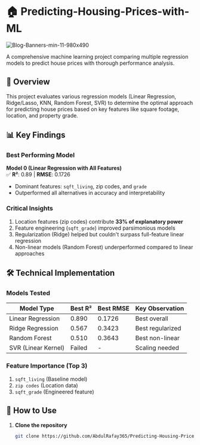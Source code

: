 # 🏠 Predicting-Housing-Prices-with-ML
![Blog-Banners-min-11-980x490](https://github.com/user-attachments/assets/490cf8fa-1e18-479d-a51e-96eeed5e3b7b)

A comprehensive machine learning project comparing multiple regression models to predict house prices with thorough performance analysis.

## 📌 Overview

This project evaluates various regression models (Linear Regression, Ridge/Lasso, KNN, Random Forest, SVR) to determine the optimal approach for predicting house prices based on key features like square footage, location, and property grade.

## 📊 Key Findings

### Best Performing Model
**Model 0 (Linear Regression with All Features)**  
✅ **R²**: 0.89 | **RMSE**: 0.1726  
- Dominant features: `sqft_living`, zip codes, and `grade`  
- Outperformed all alternatives in accuracy and interpretability

### Critical Insights
1. Location features (zip codes) contribute **33% of explanatory power**  
2. Feature engineering (`sqft_grade`) improved parsimonious models  
3. Regularization (Ridge) helped but couldn't surpass full-feature linear regression  
4. Non-linear models (Random Forest) underperformed compared to linear approaches

## 🛠️ Technical Implementation

### Models Tested
| Model Type          | Best R² | Best RMSE | Key Observation |
|---------------------|---------|-----------|-----------------|
| Linear Regression   | 0.890   | 0.1726    | Best overall    |
| Ridge Regression    | 0.567   | 0.3423    | Best regularized|
| Random Forest       | 0.510   | 0.3643    | Best non-linear |
| SVR (Linear Kernel) | Failed  | -         | Scaling needed  |

### Feature Importance (Top 3)
1. `sqft_living` (Baseline model)  
2. `zip codes` (Location data)  
3. `sqft_grade` (Engineered feature)  

## 🚀 How to Use

1. **Clone the repository**
   ```bash
   git clone https://github.com/AbdulRafay365/Predicting-Housing-Prices-with-ML.git
